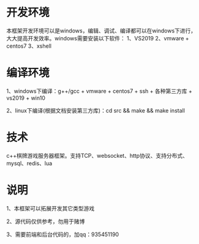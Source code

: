 # 开发环境
本框架开发环境可以是windows，编辑、调试、编译都可以在windows下进行，大大提高开发效率。windows需要安装以下软件：
1、VS2019
2、vmware + centos7
3、xshell

# 编译环境
1、windows下编译：g++/gcc + vmware + centos7 + ssh + 各种第三方库 + vs2019 + win10

2、linux下编译(根据文档安装第三方库)：cd src && make && make install


# 技术
c++棋牌游戏服务器框架。支持TCP、websocket、http协议、支持分布式、mysql、redis、lua


# 说明
1、本框架可以拓展开发其它类型游戏

2、源代码仅供参考，勿用于赌博

3、需要前端和后台代码的，加qq：935451190

